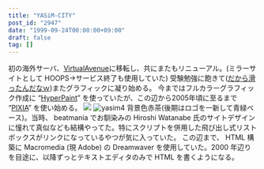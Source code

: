 ```yaml
---
title: "YASiM-CITY"
post_id: "2947"
date: "1999-09-24T00:00:00+09:00"
draft: false
tag: []
---
```



初の海外サーバ、[VirtualAvenue](http://www.virtualave.net/)に移転し、共にまたもリニューアル。(ミラーサイトとして HOOPS→サービス終了も使用していた) 受験勉強に飽きて([だから滑ったんだなｗ](/2957))またグラフィックに凝り始める。  今まではフルカラーグラフィック作成に “[HyperPaint](http://www10.plala.or.jp/kiriman/)” を使っていたが、この辺から2005年頃に至るまで “[PIXIA](http://www.pixia.jp/)” を使い始める。 ![](https://danmaq.com/wp-content/uploads/1999/09/yasim3.jpg) ![yasim4](https://danmaq.com/wp-content/uploads/1999/09/yasim4.jpg) 背景色赤茶(後期はロゴを一新して青緑ベース)。当時、 beatmania でお馴染みの Hiroshi Watanabe 氏のサイトデザインに憧れて真似なども結構やってた。特にスクリプトを併用した飛び出し式リストボックスがリンクになっているやつが気に入っていた。 この辺まで、 HTML 構築に Macromedia (現 Adobe) の Dreamwaver を使用していた。2000 年辺りを目途に、以降ずっとテキストエディタのみで HTML を書くようになる。
